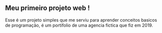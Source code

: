 ## Meu primeiro projeto web !

Esse é um projeto simples que me serviu para aprender conceitos basicos de programação, é um portifolio de uma agencia fictica que fiz em 2019.
